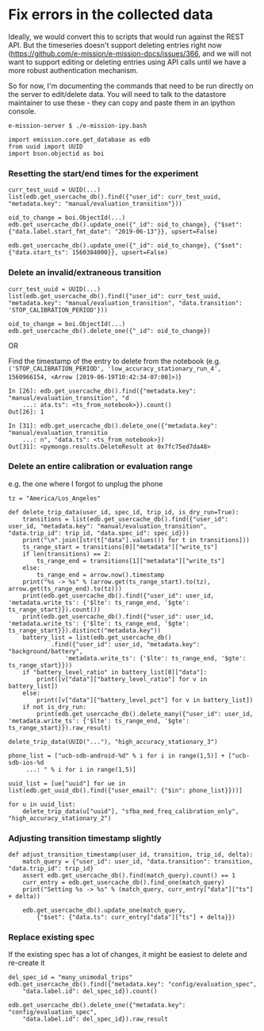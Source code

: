 # Fix errors in the collected data

Ideally, we would convert this to scripts that would run against the REST API.
But the timeseries doesn't support deleting entries right now
(https://github.com/e-mission/e-mission-docs/issues/366, and we will not want
to support editing or deleting entries using API calls until we have a more
robust authentication mechanism.

So for now, I'm documenting the commands that need to be run directly on the
server to edit/delete data. You will need to talk to the datastore maintainer
to use these - they can copy and paste them in an ipython console.

```
e-mission-server $ ./e-mission-ipy.bash
```

```
import emission.core.get_database as edb
from uuid import UUID
import bson.objectid as boi
```

### Resetting the start/end times for the experiment

```
curr_test_uuid = UUID(...)
list(edb.get_usercache_db().find({"user_id": curr_test_uuid, "metadata.key": "manual/evaluation_transition"}))

oid_to_change = boi.ObjectId(...)
edb.get_usercache_db().update_one({"_id": oid_to_change}, {"$set": {"data.label.start_fmt_date": "2019-06-13"}}, upsert=False)

edb.get_usercache_db().update_one({"_id": oid_to_change}, {"$set": {"data.start_ts": 1560384000}}, upsert=False)
```

### Delete an invalid/extraneous transition

```
curr_test_uuid = UUID(...)
list(edb.get_usercache_db().find({"user_id": curr_test_uuid, "metadata.key": "manual/evaluation_transition", "data.transition": 'STOP_CALIBRATION_PERIOD'}))

oid_to_change = boi.ObjectId(...)
edb.get_usercache_db().delete_one({"_id": oid_to_change})
```

OR

Find the timestamp of the entry to delete from the notebook (e.g. `('STOP_CALIBRATION_PERIOD', 'low_accuracy_stationary_run_4', 1560966154, <Arrow [2019-06-19T10:42:34-07:00]>)`)

```
In [26]: edb.get_usercache_db().find({"metadata.key": "manual/evaluation_transition", "d
    ...: ata.ts": <ts_from_notebook>}).count()
Out[26]: 1

In [31]: edb.get_usercache_db().delete_one({"metadata.key": "manual/evaluation_transitio
    ...: n", "data.ts": <ts_from_notebook>})
Out[31]: <pymongo.results.DeleteResult at 0x7fc75ed7da48>
```

### Delete an entire calibration or evaluation range

e.g. the one where I forgot to unplug the phone

```
tz = "America/Los_Angeles"

def delete_trip_data(user_id, spec_id, trip_id, is_dry_run=True):
    transitions = list(edb.get_usercache_db().find({"user_id": user_id, "metadata.key": "manual/evaluation_transition", "data.trip_id": trip_id, "data.spec_id": spec_id}))
    print("\n".join([str(t["data"].values()) for t in transitions]))
    ts_range_start = transitions[0]["metadata"]["write_ts"]
    if len(transitions) == 2:
        ts_range_end = transitions[1]["metadata"]["write_ts"]
    else:
        ts_range_end = arrow.now().timestamp
    print("%s -> %s" % (arrow.get(ts_range_start).to(tz), arrow.get(ts_range_end).to(tz)))
    print(edb.get_usercache_db().find({"user_id": user_id, 'metadata.write_ts': {'$lte': ts_range_end, '$gte': ts_range_start}}).count())
    print(edb.get_usercache_db().find({"user_id": user_id, 'metadata.write_ts': {'$lte': ts_range_end, '$gte': ts_range_start}}).distinct("metadata.key"))
    battery_list = list(edb.get_usercache_db()
            .find({"user_id": user_id, "metadata.key": "background/battery",
                'metadata.write_ts': {'$lte': ts_range_end, '$gte': ts_range_start}}))
    if "battery_level_ratio" in battery_list[0]["data"]:
        print([v["data"]["battery_level_ratio"] for v in battery_list])
    else:
        print([v["data"]["battery_level_pct"] for v in battery_list])
    if not is_dry_run:
        print(edb.get_usercache_db().delete_many({"user_id": user_id, 'metadata.write_ts': {'$lte': ts_range_end, '$gte': ts_range_start}}).raw_result)

delete_trip_data(UUID("..."), "high_accuracy_stationary_3")

phone_list = ["ucb-sdb-android-%d" % i for i in range(1,5)] + ["ucb-sdb-ios-%d
     ...: " % i for i in range(1,5)]

uuid_list = [ue["uuid"] for ue in list(edb.get_uuid_db().find({"user_email": {"$in": phone_list}}))]

for u in uuid_list:
    delete_trip_data(u["uuid"], "sfba_med_freq_calibration_only", "high_accuracy_stationary_2")
```

### Adjusting transition timestamp slightly

```
def adjust_transition_timestamp(user_id, transition, trip_id, delta):
    match_query = {"user_id": user_id, "data.transition": transition, "data.trip_id": trip_id}
    assert edb.get_usercache_db().find(match_query).count() == 1
    curr_entry = edb.get_usercache_db().find_one(match_query)
    print("Setting %s -> %s" % (match_query, curr_entry["data"]["ts"] + delta))

    edb.get_usercache_db().update_one(match_query,
        {"$set": {"data.ts": curr_entry["data"]["ts"] + delta}})

```

### Replace existing spec

If the existing spec has a lot of changes, it might be easiest to delete and
re-create it

```
del_spec_id = "many_unimodal_trips"
edb.get_usercache_db().find({"metadata.key": "config/evaluation_spec",
    "data.label.id": del_spec_id}).count()

edb.get_usercache_db().delete_one({"metadata.key": "config/evaluation_spec",
    "data.label.id": del_spec_id}).raw_result
```
